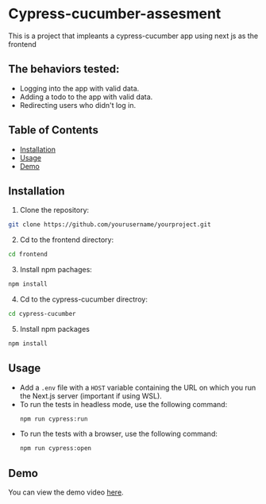 # Cypress-cucumber-assesment

This is a project that impleants a cypress-cucumber app using next js as the frontend

## The behaviors tested:
- Logging into the app with valid data.
- Adding a todo to the app with valid data.
- Redirecting users who didn't log in.

## Table of Contents
- [Installation](#installation)
- [Usage](#usage)
- [Demo](#demo)
  
## Installation
1. Clone the repository:
  ```bash
  git clone https://github.com/yourusername/yourproject.git
  ```
2. Cd to the frontend directory:
  ```bash
  cd frontend
  ```
3. Install npm pachages:
  ```bash
  npm install
  ```
4. Cd to the cypress-cucumber directroy:
  ```bash
  cd cypress-cucumber
  ```
5. Install npm packages
  ```bash
  npm install
  ```
## Usage
- Add a `.env` file with a `HOST` variable containing the URL on which you run the Next.js server (important if using WSL).
- To run the tests in headless mode, use the following command:
  ```bash
  npm run cypress:run
  ```
- To run the tests with a browser, use the following command:
  ```bash
  npm run cypress:open
  ```
## Demo
You can view the demo video [here](https://drive.google.com/file/d/1vlAW0Wb492FLihdUDc_5xaq_Z0Fgyh3G/view?usp=drive_link).


  
